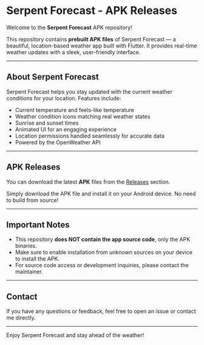# Serpent Forecast - APK Releases

Welcome to the **Serpent Forecast** APK repository!

This repository contains **prebuilt APK files** of Serpent Forecast — a beautiful, location-based weather app built with Flutter. It provides real-time weather updates with a sleek, user-friendly interface.

---

## About Serpent Forecast

Serpent Forecast helps you stay updated with the current weather conditions for your location. Features include:

- Current temperature and feels-like temperature
- Weather condition icons matching real weather states
- Sunrise and sunset times
- Animated UI for an engaging experience
- Location permissions handled seamlessly for accurate data
- Powered by the OpenWeather API

---

## APK Releases

You can download the latest **APK** files from the [Releases](https://github.com/your-username/your-repo-name/releases) section.

Simply download the APK file and install it on your Android device. No need to build from source!

---

## Important Notes

- This repository **does NOT contain the app source code**, only the APK binaries.
- Make sure to enable installation from unknown sources on your device to install the APK.
- For source code access or development inquiries, please contact the maintainer.

---

## Contact

If you have any questions or feedback, feel free to open an issue or contact me directly.

---

Enjoy Serpent Forecast and stay ahead of the weather!

